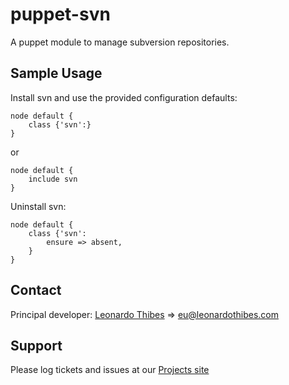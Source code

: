 puppet-svn
==========

A puppet module to manage subversion repositories.

## Sample Usage
Install svn and use the provided configuration defaults:
```puppet
node default {
	class {'svn':}
}
```
or
```puppet
node default {
	include svn
}
```

Uninstall svn:
```puppet
node default {
	class {'svn':
		ensure => absent,
	}
}
```

Contact
-------

Principal developer:
	[Leonardo Thibes](http://leonardothibes.com) => [eu@leonardothibes.com](mailto:eu@leonardothibes.com)

Support
-------

Please log tickets and issues at our [Projects site](https://github.com/leonardothibes/puppet-svn/issues)
